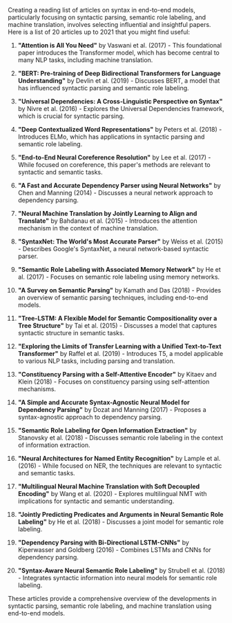 Creating a reading list of articles on syntax in end-to-end models, particularly focusing on syntactic parsing, semantic role labeling, and machine translation, involves selecting influential and insightful papers. Here is a list of 20 articles up to 2021 that you might find useful:

1. **"Attention is All You Need"** by Vaswani et al. (2017) - This foundational paper introduces the Transformer model, which has become central to many NLP tasks, including machine translation.

2. **"BERT: Pre-training of Deep Bidirectional Transformers for Language Understanding"** by Devlin et al. (2019) - Discusses BERT, a model that has influenced syntactic parsing and semantic role labeling.

3. **"Universal Dependencies: A Cross-Linguistic Perspective on Syntax"** by Nivre et al. (2016) - Explores the Universal Dependencies framework, which is crucial for syntactic parsing.

4. **"Deep Contextualized Word Representations"** by Peters et al. (2018) - Introduces ELMo, which has applications in syntactic parsing and semantic role labeling.

5. **"End-to-End Neural Coreference Resolution"** by Lee et al. (2017) - While focused on coreference, this paper's methods are relevant to syntactic and semantic tasks.

6. **"A Fast and Accurate Dependency Parser using Neural Networks"** by Chen and Manning (2014) - Discusses a neural network approach to dependency parsing.

7. **"Neural Machine Translation by Jointly Learning to Align and Translate"** by Bahdanau et al. (2015) - Introduces the attention mechanism in the context of machine translation.

8. **"SyntaxNet: The World's Most Accurate Parser"** by Weiss et al. (2015) - Describes Google's SyntaxNet, a neural network-based syntactic parser.

9. **"Semantic Role Labeling with Associated Memory Network"** by He et al. (2017) - Focuses on semantic role labeling using memory networks.

10. **"A Survey on Semantic Parsing"** by Kamath and Das (2018) - Provides an overview of semantic parsing techniques, including end-to-end models.

11. **"Tree-LSTM: A Flexible Model for Semantic Compositionality over a Tree Structure"** by Tai et al. (2015) - Discusses a model that captures syntactic structure in semantic tasks.

12. **"Exploring the Limits of Transfer Learning with a Unified Text-to-Text Transformer"** by Raffel et al. (2019) - Introduces T5, a model applicable to various NLP tasks, including parsing and translation.

13. **"Constituency Parsing with a Self-Attentive Encoder"** by Kitaev and Klein (2018) - Focuses on constituency parsing using self-attention mechanisms.

14. **"A Simple and Accurate Syntax-Agnostic Neural Model for Dependency Parsing"** by Dozat and Manning (2017) - Proposes a syntax-agnostic approach to dependency parsing.

15. **"Semantic Role Labeling for Open Information Extraction"** by Stanovsky et al. (2018) - Discusses semantic role labeling in the context of information extraction.

16. **"Neural Architectures for Named Entity Recognition"** by Lample et al. (2016) - While focused on NER, the techniques are relevant to syntactic and semantic tasks.

17. **"Multilingual Neural Machine Translation with Soft Decoupled Encoding"** by Wang et al. (2020) - Explores multilingual NMT with implications for syntactic and semantic understanding.

18. **"Jointly Predicting Predicates and Arguments in Neural Semantic Role Labeling"** by He et al. (2018) - Discusses a joint model for semantic role labeling.

19. **"Dependency Parsing with Bi-Directional LSTM-CNNs"** by Kiperwasser and Goldberg (2016) - Combines LSTMs and CNNs for dependency parsing.

20. **"Syntax-Aware Neural Semantic Role Labeling"** by Strubell et al. (2018) - Integrates syntactic information into neural models for semantic role labeling.

These articles provide a comprehensive overview of the developments in syntactic parsing, semantic role labeling, and machine translation using end-to-end models.